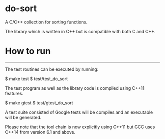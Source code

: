 # do-sort
A C/C++ collection for sorting functions.

The library which is written in C++ but is compatible with both C and C++.

# How to run
------------
The test routines can be executed by running:

$ make test
$ test/test_do_sort

The test program as well as the library code is compiled using C++11 features.

$ make gtest
$ test/gtest_do_sort

A test suite consisted of Google tests will be compiles and an executable will
be generated.

Please note that the tool chain is now explicitly using C++11 but GCC uses C++14
from version 6.1 and above.

